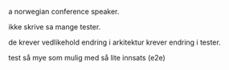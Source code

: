 a norwegian conference speaker.

ikke skrive sa mange tester.

de krever
vedlikehold
endring i arkitektur krever endring i tester.

test så mye som mulig med så lite innsats (e2e)